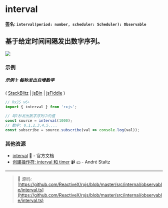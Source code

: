 # interval

#### 签名: `interval(period: number, scheduler: Scheduler): Observable`

## 基于给定时间间隔发出数字序列。

<div class="ua-ad"><a href="https://ultimateangular.com/?ref=76683_kee7y7vk"><img src="https://ultimateangular.com/assets/img/banners/ua-leader.svg"></a></div>

### 示例

##### 示例 1: 每秒发出自增数字

(
[StackBlitz](https://stackblitz.com/edit/typescript-ohddud?file=index.ts&devtoolsheight=100)
| [jsBin](http://jsbin.com/vigohomabo/1/edit?js,console) |
[jsFiddle](https://jsfiddle.net/btroncone/x3mrwzr0/) )

```js
// RxJS v6+
import { interval } from 'rxjs';

// 每1秒发出数字序列中的值
const source = interval(1000);
// 数字: 0,1,2,3,4,5....
const subscribe = source.subscribe(val => console.log(val));
```

### 其他资源

- [interval](https://cn.rx.js.org/class/es6/Observable.js~Observable.html#static-method-interval) :newspaper: - 官方文档
- [创建操作符: interval 和 timer](https://egghead.io/lessons/rxjs-creation-operators-interval-and-timer?course=rxjs-beyond-the-basics-creating-observables-from-scratch) :video_camera: :dollar: - André Staltz

---
> :file_folder: 源码:  [https://github.com/ReactiveX/rxjs/blob/master/src/internal/observable/interval.ts](https://github.com/ReactiveX/rxjs/blob/master/src/internal/observable/interval.ts)
